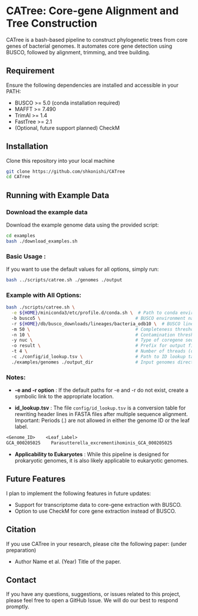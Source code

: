 # CATree: Core-gene Alignment and Tree Construction
CATree is a bash-based pipeline to construct phylogenetic trees from core genes of bacterial genomes. It automates core gene detection using BUSCO, followed by alignment, trimming, and tree building.

## Requirement
Ensure the following dependencies are installed and accessible in your PATH:

- BUSCO >= 5.0 (conda installation required)
- MAFFT >= 7.490
- TrimAl >= 1.4
- FastTree >= 2.1
- (Optional, future support planned) CheckM

## Installation
Clone this repository into your local machine
```bash
git clone https://github.com/shkonishi/CATree
cd CATree
```

## Running with Example Data
### Download the example data 
Download the example genome data using the provided script:
```bash
cd examples
bash ./download_examples.sh
```

### Basic Usage : 
If you want to use the default values for all options, simply run:
```bash
bash ../scripts/catree.sh ./genomes ./output
```

### Example with All Options:
```bash
bash ./scripts/catree.sh \
  -e ${HOME}/miniconda3/etc/profile.d/conda.sh \  # Path to conda environment activation script
  -b busco5 \                                    # BUSCO environment name (default: busco5)
  -r ${HOME}/db/busco_downloads/lineages/bacteria_odb10 \  # BUSCO lineage dataset (default: bacteria_odb10)
  -m 50 \                                        # Completeness threshold (default: 50)
  -n 10 \                                        # Contamination threshold (default: 10)
  -y nuc \                                       # Type of coregene sequence nuc or aa (default: nuc)
  -o result \                                    # Prefix for output files (default: "result")
  -t 4 \                                         # Number of threads (default: 4)
  -c ./config/id_lookup.tsv \                    # Path to ID lookup table (default: ./config/id_lookup.tsv)
  ./examples/genomes ./output_dir                # Input genomes directory and output directory

```
### Notes:
- **-e and -r option** : 
If the default paths for -e and -r do not exist, create a symbolic link to the appropriate location.

- **id_lookup.tsv** : 
The file `config/id_lookup.tsv` is a conversion table for rewriting header lines in FASTA files after multiple sequence alignment.  
Important: Periods (.) are not allowed in either the genome ID or the leaf label.
```txt
<Genome_ID>    <Leaf_Label>
GCA_000205025    Parasutterella_excrementihominis_GCA_000205025
```
- **Applicability to Eukaryotes** : 
While this pipeline is designed for prokaryotic genomes, it is also likely applicable to eukaryotic genomes.


## Future Features
I plan to implement the following features in future updates:
- Support for transcriptome data to core-gene extraction with BUSCO.
- Option to use CheckM for core gene extraction instead of BUSCO.

## Citation
If you use CATree in your research, please cite the following paper: (under preparation)
- Author Name et al. (Year) Title of the paper.

## Contact
If you have any questions, suggestions, or issues related to this project, please feel free to open a GitHub Issue. We will do our best to respond promptly.